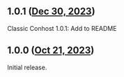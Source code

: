 ## 1.0.1 ([Dec 30, 2023](https://github.com/ramensoftware/windhawk-mods/blob/05d71eae2f79d53e7bf44a53dcac01d3872821e9/mods/classic-conhost.wh.cpp))

Classic Conhost 1.0.1: Add to README

## 1.0.0 ([Oct 21, 2023](https://github.com/ramensoftware/windhawk-mods/blob/ed112acfab6183748181b4922267d7cda4c45a7b/mods/classic-conhost.wh.cpp))

Initial release.
